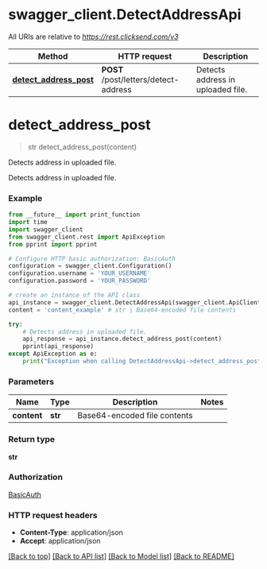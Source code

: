 # swagger_client.DetectAddressApi

All URIs are relative to *https://rest.clicksend.com/v3*

Method | HTTP request | Description
------------- | ------------- | -------------
[**detect_address_post**](DetectAddressApi.md#detect_address_post) | **POST** /post/letters/detect-address | Detects address in uploaded file.


# **detect_address_post**
> str detect_address_post(content)

Detects address in uploaded file.

Detects address in uploaded file.

### Example
```python
from __future__ import print_function
import time
import swagger_client
from swagger_client.rest import ApiException
from pprint import pprint

# Configure HTTP basic authorization: BasicAuth
configuration = swagger_client.Configuration()
configuration.username = 'YOUR_USERNAME'
configuration.password = 'YOUR_PASSWORD'

# create an instance of the API class
api_instance = swagger_client.DetectAddressApi(swagger_client.ApiClient(configuration))
content = 'content_example' # str | Base64-encoded file contents

try:
    # Detects address in uploaded file.
    api_response = api_instance.detect_address_post(content)
    pprint(api_response)
except ApiException as e:
    print("Exception when calling DetectAddressApi->detect_address_post: %s\n" % e)
```

### Parameters

Name | Type | Description  | Notes
------------- | ------------- | ------------- | -------------
 **content** | **str**| Base64-encoded file contents | 

### Return type

**str**

### Authorization

[BasicAuth](../README.md#BasicAuth)

### HTTP request headers

 - **Content-Type**: application/json
 - **Accept**: application/json

[[Back to top]](#) [[Back to API list]](../README.md#documentation-for-api-endpoints) [[Back to Model list]](../README.md#documentation-for-models) [[Back to README]](../README.md)

